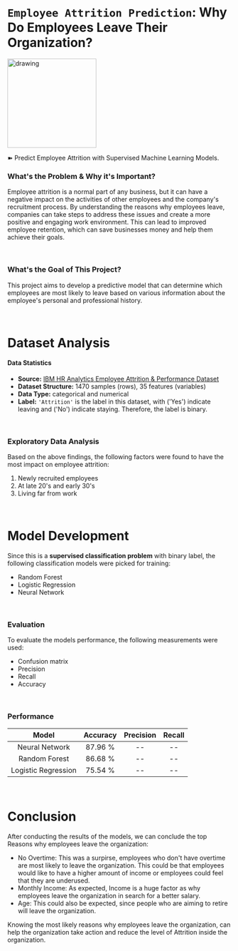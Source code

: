 # `Employee Attrition Prediction`: Why Do Employees Leave Their Organization?

<img src="https://i.giphy.com/media/kf8bMrmElVACLbFCDg/giphy.webp" alt="drawing" width="200"/>

➽ Predict Employee Attrition with Supervised Machine Learning Models. 

### What's the Problem & Why it's Important?
Employee attrition is a normal part of any business, but it can have a negative impact on the activities of other employees and the company's recruitment process. By understanding the reasons why employees leave, companies can take steps to address these issues and create a more positive and engaging work environment. This can lead to improved employee retention, which can save businesses money and help them achieve their goals.

&nbsp;

### What's the Goal of This Project?
This project aims to develop a predictive model that can determine which employees are most likely to leave based on various information about the employee's personal and professional history.

&nbsp;

# Dataset Analysis
#### Data Statistics
* **Source:** [IBM HR Analytics Employee Attrition & Performance Dataset](https://www.kaggle.com/datasets/pavansubhasht/ibm-hr-analytics-attrition-dataset)
* **Dataset Structure:** 1470 samples (rows), 35 features (variables)
* **Data Type:** categorical and numerical
* **Label:** <code>'Attrition'</code> is the label in this dataset, with ('Yes') indicate leaving and ('No') indicate staying. Therefore, the label is binary.

&nbsp;
### Exploratory Data Analysis
Based on the above findings, the following factors were found to have the most impact on employee attrition:
1. Newly recruited employees 
2. At late 20's and early 30's 
3. Living far from work 

&nbsp;
# Model Development
Since this is a **supervised classification problem** with binary label, the following classification models were picked for training:
* Random Forest
* Logistic Regression
* Neural Network
  
&nbsp;
### Evaluation
To evaluate the models performance, the following measurements were used:
* Confusion matrix
* Precision
* Recall
* Accuracy

&nbsp;
### Performance

| Model | Accuracy    | Precision    | Recall    |
| :---:   | :---: | :---: | :---: |
| Neural Network | 87.96 %   | --   | --   |
| Random Forest | 86.68 %   | --   | --   |
| Logistic Regression | 75.54 %   | --   | --   |

&nbsp;
# Conclusion
After conducting the results of the models, we can conclude the top Reasons why employees leave the organization:
* No Overtime: This was a surpirse, employees who don't have overtime are most likely to leave the organization. This could be that employees would like to have a higher amount of income or employees could feel that they are underused.
* Monthly Income: As expected, Income is a huge factor as why employees leave the organization in search for a better salary.
* Age: This could also be expected, since people who are aiming to retire will leave the organization.
  
Knowing the most likely reasons why employees leave the organization, can help the organization take action and reduce the level of Attrition inside the organization.


